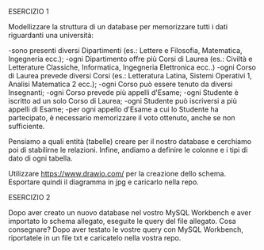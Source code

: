 ESERCIZIO 1

Modellizzare la struttura di un database per memorizzare tutti i dati riguardanti una università:

-sono presenti diversi Dipartimenti (es.: Lettere e Filosofia, Matematica, Ingegneria ecc.);
-ogni Dipartimento offre più Corsi di Laurea (es.: Civiltà e Letterature Classiche, Informatica, Ingegneria Elettronica ecc..)
-ogni Corso di Laurea prevede diversi Corsi (es.: Letteratura Latina, Sistemi Operativi 1, Analisi Matematica 2 ecc.);
-ogni Corso può essere tenuto da diversi Insegnanti;
-ogni Corso prevede più appelli d'Esame;
-ogni Studente è iscritto ad un solo Corso di Laurea;
-ogni Studente può iscriversi a più appelli di Esame;
-per ogni appello d'Esame a cui lo Studente ha partecipato, è necessario memorizzare il voto ottenuto, anche se non sufficiente.

Pensiamo a quali entità (tabelle) creare per il nostro database e cerchiamo poi di stabilirne le relazioni. Infine, andiamo a definire le colonne e i tipi di dato di ogni tabella.

Utilizzare https://www.drawio.com/ per la creazione dello schema. Esportare quindi il diagramma in jpg e caricarlo nella repo.


ESERCIZIO 2

Dopo aver creato un nuovo database nel vostro MySQL Workbench e aver importato lo schema allegato, eseguite le query del file allegato.
Cosa consegnare?
Dopo aver testato le vostre query con MySQL Workbench, riportatele in un file txt e caricatelo nella vostra repo.
